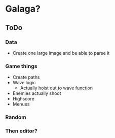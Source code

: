 # Galaga? 

## ToDo
### Data
* Create one large image and be able to parse it

### Game things
* Create paths
* Wave logic
  * Actually hoist out to wave function
* Enemies actually shoot
* Highscore
* Menues

### Random

### Then editor?